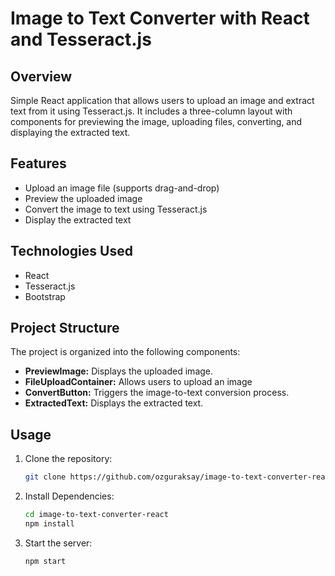 # Image to Text Converter with React and Tesseract.js

## Overview

Simple React application that allows users to upload an image and extract text from it using Tesseract.js. It includes a three-column layout with components for previewing the image, uploading files, converting, and displaying the extracted text.

## Features

- Upload an image file (supports drag-and-drop)
- Preview the uploaded image
- Convert the image to text using Tesseract.js
- Display the extracted text

## Technologies Used

- React
- Tesseract.js
- Bootstrap

## Project Structure

The project is organized into the following components:

- **PreviewImage:** Displays the uploaded image.
- **FileUploadContainer:** Allows users to upload an image
- **ConvertButton:** Triggers the image-to-text conversion process.
- **ExtractedText:** Displays the extracted text.

## Usage

1. Clone the repository:

   ```bash
   git clone https://github.com/ozguraksay/image-to-text-converter-react.git

2. Install Dependencies:

   ```bash
   cd image-to-text-converter-react
   npm install

3. Start the server:

   ```bash
   npm start
